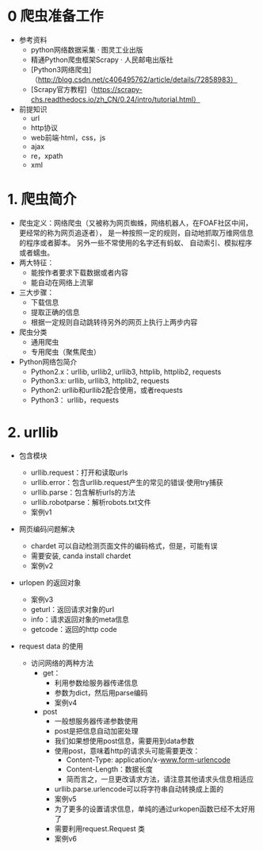 # 0 爬虫准备工作
- 参考资料
    - python网络数据采集 · 图灵工业出版
    - 精通Python爬虫框架Scrapy · 人民邮电出版社
    - [Python3网络爬虫]（http://blog.csdn.net/c406495762/article/details/72858983）
    - [Scrapy官方教程]（https://scrapy-chs.readthedocs.io/zh_CN/0.24/intro/tutorial.html）
- 前提知识
    - url
    - http协议
    - web前端·html，css，js
    - ajax
    - re，xpath
    - xml
# 1. 爬虫简介
- 爬虫定义：网络爬虫（又被称为网页蜘蛛，网络机器人，在FOAF社区中间，更经常的称为网页追逐者），
 是一种按照一定的规则，自动地抓取万维网信息的程序或者脚本。 另外一些不常使用的名字还有蚂蚁、
 自动索引、模拟程序或者蠕虫。
- 两大特征：
    - 能按作者要求下载数据或者内容
    - 能自动在网络上流窜
- 三大步骤：
    - 下载信息
    - 提取正确的信息
    - 根据一定规则自动跳转待另外的网页上执行上两步内容
- 爬虫分类
    - 通用爬虫
    - 专用爬虫（聚焦爬虫）
- Python网络包简介
    - Python2.x：urllib, urllib2, urllib3, httplib, httplib2, requests
    - Python3.x: urllib, urllib3, httplib2, requests
    - Python2: urllib和urllib2配合使用，或者requests
    - Python3： urllib，requests
# 2. urllib
- 包含模块
    - urllib.request：打开和读取urls
    - urllib.error：包含urllib.request产生的常见的错误·使用try捕获
    - urllib.parse：包含解析urls的方法
    - urllib.robotparse：解析robots.txt文件
    - 案例v1

- 网页编码问题解决
    - chardet 可以自动检测页面文件的编码格式，但是，可能有误
    - 需要安装, canda install chardet
    - 案例v2
    
- urlopen 的返回对象
    - 案例v3
    - geturl：返回请求对象的url
    - info：请求返回对象的meta信息
    - getcode：返回的http code
- request data 的使用
    - 访问网络的两种方法
        - get：
            - 利用参数给服务器传递信息
            - 参数为dict，然后用parse编码
            - 案例v4
        - post
            - 一般想服务器传递参数使用
            - post是把信息自动加密处理
            - 我们如果想使用post信息，需要用到data参数
            - 使用post，意味着http的请求头可能需要更改：
                - Content-Type: application/x-www.form-urlencode
                - Content-Length：数据长度
                - 简而言之，一旦更改请求方法，请注意其他请求头信息相适应
            - urllib.parse.urlencode可以将字符串自动转换成上面的                
            - 案例v5
            - 为了更多的设置请求信息，单纯的通过urkopen函数已经不太好用了
            - 需要利用request.Request 类
            - 案例v6
   
    